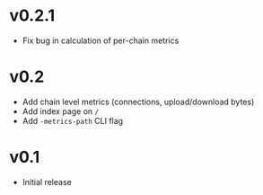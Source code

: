 # v0.2.1

+ Fix bug in calculation of per-chain metrics

# v0.2

+ Add chain level metrics (connections, upload/download bytes)
+ Add index page on `/`
+ Add `-metrics-path` CLI flag

# v0.1

+ Initial release
